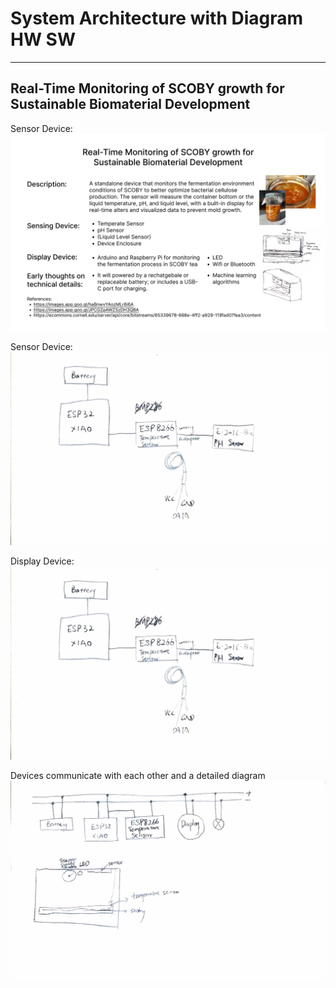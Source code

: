# System Architecture with Diagram HW SW
---
## Real-Time Monitoring of SCOBY growth for Sustainable Biomaterial Development
Sensor Device:
<img src="images/Idea - 1.jpg" alt="Boxing Glove" width="700" class="center" />

Sensor Device:
<img src="images/Sensor Device.jpg" alt="Boxing Glove" width="700" class="center" />

Display Device:
<img src="images/Sensor Device.jpg" alt="Boxing Glove" width="700" class="center" />

Devices communicate with each other and a detailed diagram 
<img src="images/Slides4.jpg" alt="Boxing Glove" width="700" class="center" />
